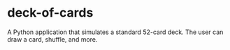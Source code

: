 # deck-of-cards
A Python application that simulates a standard 52-card deck. The user can draw a card, shuffle, and more.
